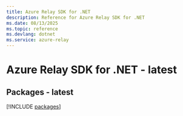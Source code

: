 ```yaml
---
title: Azure Relay SDK for .NET
description: Reference for Azure Relay SDK for .NET
ms.date: 08/13/2025
ms.topic: reference
ms.devlang: dotnet
ms.service: azure-relay
---
```

# Azure Relay SDK for .NET - latest
## Packages - latest
[!INCLUDE [packages](relay-index.md)]